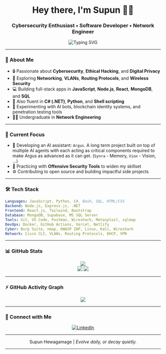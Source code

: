 <h1 align="center">Hey there, I'm Supun 👨‍💻</h1>
<h3 align="center">Cybersecurity Enthusiast • Software Developer • Network Engineer</h3>

<div align="center">
  <img src="https://readme-typing-svg.herokuapp.com?font=Fira+Code&size=20&duration=3000&pause=1000&color=00BFFF&center=true&vCenter=true&width=435&lines=Goal-Oriented+Technologist;Lover+of+Code%2C+Packets%2C+and+Privacy;Always+Learning+%E2%9A%9B%EF%B8%8F;Let's+Build+Secure+Futures+Together" alt="Typing SVG" />
</div>

---

### 🧠 About Me

- 🔒 Passionate about **Cybersecurity**, **Ethical Hacking**, and **Digital Privacy**
- 📡 Exploring **Networking**, **VLANs**, **Routing Protocols**, and **Wireless Security**
- 💻 Building full-stack apps in **JavaScript**, **Node.js**, **React**, **MongoDB**, and **SQL**
- 🧰 Also fluent in **C# (.NET)**, **Python**, and **Shell scripting**
- 🧪 Experimenting with AI bots, blockchain identity systems, and penetration testing tools
- 🧑‍🎓 Undergraduate in **Network Engineering**

---

### 🚀 Current Focus

- 🤖 Developing an AI assistant: `Argus`. A long term project built on top of multiple AI agents with each acting as critical components required to make Argus as advanced as it can get. (`Synra` - Memory, `Vion` - Vision, ...)
- 🧱 Practicing with **Offensive Security Tools** to widen my skillset
- ⚙️ Contributing to open source and building impactful side projects

---

### 🛠️ Tech Stack

```yaml
Languages: JavaScript, Python, C#, Bash, SQL, HTML/CSS
Backend: Node.js, Express.js, .NET
Frontend: React.js, Tailwind, Bootstrap
Database: MongoDB, Supabase, MS SQL Server
Tools: Git, VS Code, Postman, Wireshark, Metasploit, sqlmap
DevOps: Docker, GitHub Actions, Vercel, Netlify
Cyber: Burp Suite, nmap, OWASP ZAP, Linux, Kali, Wireshark
Network: Cisco CLI, VLANs, Routing Protocols, DHCP, VPN
````

---

### 📊 GitHub Stats

<div align="center">
  <img src="https://github-readme-stats.vercel.app/api/top-langs/?username=supunhg&layout=compact&theme=tokyonight&hide_border=true" />
  <br>
  <img src="https://github-readme-streak-stats.herokuapp.com/?user=supunhg&theme=tokyonight&hide_border=true" />
  <img src="https://github-readme-stats.vercel.app/api?username=supunhg&show_icons=true&theme=tokyonight&hide_border=true" />
</div>

---

### ⚡ GitHub Activity Graph

<div align="center">
  <img src="https://github-readme-activity-graph.vercel.app/graph?username=supunhg&theme=tokyo-night&hide_border=true"/>
</div>

---

### 🧭 Connect with Me

<p align="center">
  <a href="https://www.linkedin.com/in/supunhewagamage"><img alt="LinkedIn" src="https://img.shields.io/badge/LinkedIn-blue?style=flat&logo=linkedin&logoColor=white"/></a>
</p>

---

<p align="center">Supun Hewagamage | <i>Evolve daily, or decay quietly.</i></p>

---
